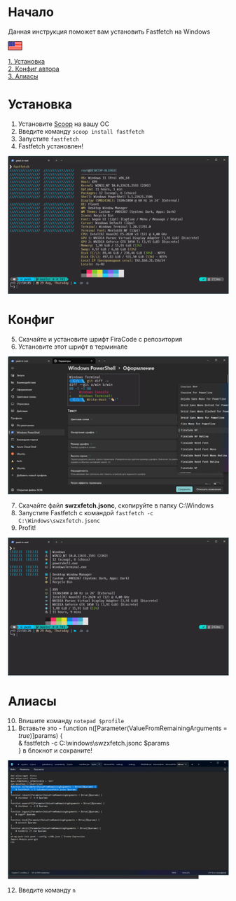 # Начало
Данная инструкция поможет вам установить Fastfetch на Windows

[![English](assets/en.gif)](README.md)

[1. Установка](#Установка)\
[2. Конфиг автора](#Конфиг)\
[3. Алиасы](#Алиасы)

# Установка
1. Установите [Scoop](https://scoop.sh/) на вашу ОС
2. Введите команду `scoop install fastfetch`
3. Запустите `fastfetch`
4. Fastfetch установлен!

![Fastfetch](assets/pic1.png)

# Конфиг
5. Скачайте и установите шрифт FiraCode с репозитория
6. Установите этот шрифт в терминале

![FiraCode](assets/pic2.png)

7. Скачайте файл **swzxfetch.jsonc**, скопируйте в папку C:\Windows
8. Запустите Fastfetch с командой `fastfetch -c C:\Windows\swzxfetch.jsonc`
9. Profit!

![Fastfetch2](assets/pic3.png)

# Алиасы
10. Впишите команду `notepad $profile`
11. Вставьте это - function n([Parameter(ValueFromRemainingArguments = $true)]$params) {\
    & fastfetch -c C:\windows\swzxfetch.jsonc $params\
} в блокнот и сохраните!

![Alias](assets/pic4.png)

12. Введите команду `n`
